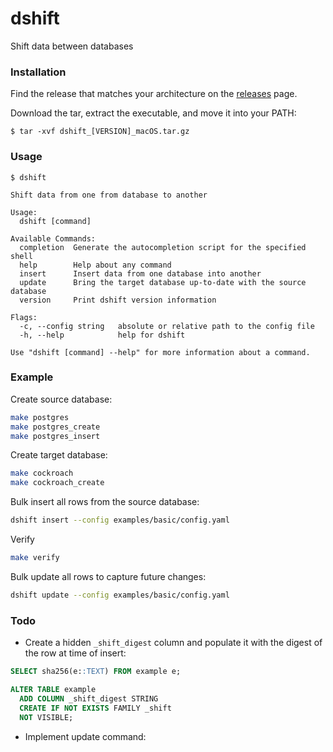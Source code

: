 # dshift
Shift data between databases

### Installation

Find the release that matches your architecture on the [releases](https://github.com/codingconcepts/shift/releases) page.

Download the tar, extract the executable, and move it into your PATH:

```
$ tar -xvf dshift_[VERSION]_macOS.tar.gz
```

### Usage

```
$ dshift

Shift data from one from database to another

Usage:
  dshift [command]

Available Commands:
  completion  Generate the autocompletion script for the specified shell
  help        Help about any command
  insert      Insert data from one database into another
  update      Bring the target database up-to-date with the source database
  version     Print dshift version information

Flags:
  -c, --config string   absolute or relative path to the config file
  -h, --help            help for dshift

Use "dshift [command] --help" for more information about a command.
```

### Example

Create source database:
``` sh
make postgres
make postgres_create
make postgres_insert
```

Create target database:
``` sh
make cockroach
make cockroach_create
```

Bulk insert all rows from the source database:
```sh
dshift insert --config examples/basic/config.yaml
```

Verify
``` sh
make verify
```

Bulk update all rows to capture future changes:
```sh
dshift update --config examples/basic/config.yaml
```

### Todo

* Create a hidden `_shift_digest` column and populate it with the digest of the row at time of insert:

``` sql
SELECT sha256(e::TEXT) FROM example e;

ALTER TABLE example
  ADD COLUMN _shift_digest STRING
  CREATE IF NOT EXISTS FAMILY _shift
  NOT VISIBLE;
```

* Implement update command: